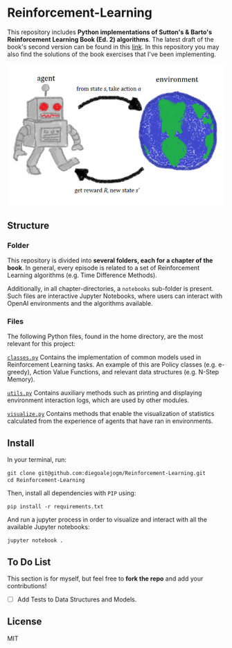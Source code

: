 # Reinforcement-Learning
This repository includes **Python implementations of Sutton's &amp; Barto's Reinforcement Learning Book (Ed. 2) algorithms**. The latest draft of the book's second version can be found in this [link](http://incompleteideas.net/book/the-book-2nd.html ). In this repository you may also find the solutions of the book exercises that I've been implementing.

<img src=".assets/Rl_agent.png" width="550" >
<!-- Image taken from https://simple.wikipedia.org/wiki/Reinforcement_Learning-->

## Structure

### Folder
This repository is divided into **several folders, each for a chapter of the book**. In general, every episode is related to a set of Reinforcement Learning algorithms (e.g. Time Difference Methods).

Additionally, in all chapter-directories, a `notebooks` sub-folder is present. Such files are interactive Jupyter Notebooks, where users can interact with OpenAI environments and the algorithms available.

### Files

The following Python files, found in the home directory, are the most relevant for this project:

[```classes.py```](https://github.com/diegoalejogm/Reinforcement-Learning/blob/master/classes.py)
Contains the implementation of common models used in Reinforcement Learning tasks. An example of this are Policy classes (e.g. e-greedy), Action Value Functions, and relevant data structures (e.g. N-Step Memory).

[```utils.py```](https://github.com/diegoalejogm/Reinforcement-Learning/blob/master/utils.py)
Contains auxiliary methods such as printing and displaying environment interaction logs, which are used by other modules.

[```visualize.py```](https://github.com/diegoalejogm/Reinforcement-Learning/blob/master/visualize.py)
Contains methods that enable the visualization of statistics calculated from the experience of agents that have ran in environments.

## Install

In your terminal, run:

```
git clone git@github.com:diegoalejogm/Reinforcement-Learning.git
cd Reinforcement-Learning
```
Then, install all dependencies with `PIP` using:

```
pip install -r requirements.txt
```

And run a jupyter process in order to visualize and interact with all the available Jupyter notebooks:

```
jupyter notebook .
```

## To Do List
This section is for myself, but feel free to **fork the repo** and add your contributions!

- [ ] Add Tests to Data Structures and Models.

## License
MIT
